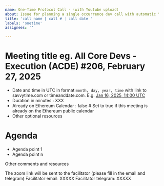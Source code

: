 ```yaml
---
name: One-Time Protocol Call - (with Youtube upload)
about: Issue for planning a single occurrence dev call with automatic YouTube upload after the call
title: 'call name | call # | call date '
labels: 'onetime'
assignees: ''

---
```


# Meeting title eg. All Core Devs - Execution (ACDE) #206, February 27, 2025

- Date and time in UTC in format `month, day, year, time` with link to savvytime.com or timeanddate.com. E.g. [Jan 16, 2025, 14:00 UTC](https://savvytime.com/converter/utc/jan-16-2025/2pm)
- Duration in minutes : XXX
- Already on Ethereum Calendar : false # Set to true if this meeting is already on the Ethereum public calendar
- Other optional resources 

# Agenda 

- Agenda point 1 
- Agenda point n 

Other comments and resources

The zoom link will be sent to the facilitator (please fill in the email and telegram)
Facilitator email: XXXXX
Facilitator telegram: XXXXX